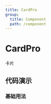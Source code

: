 ```yaml
---
title: CardPro
group:
  title: Component
  path: /component
---
```


# CardPro

卡片

## 代码演示

### 基础用法

<code src="./demo/index.tsx" />
